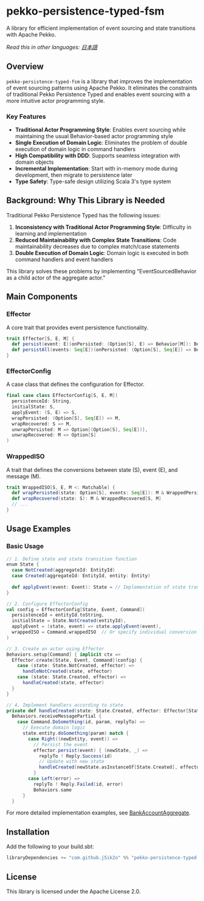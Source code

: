 # pekko-persistence-typed-fsm

A library for efficient implementation of event sourcing and state transitions with Apache Pekko.

*Read this in other languages: [日本語](README.ja.md)*

## Overview

`pekko-persistence-typed-fsm` is a library that improves the implementation of event sourcing patterns using Apache Pekko. It eliminates the constraints of traditional Pekko Persistence Typed and enables event sourcing with a more intuitive actor programming style.

### Key Features

- **Traditional Actor Programming Style**: Enables event sourcing while maintaining the usual Behavior-based actor programming style
- **Single Execution of Domain Logic**: Eliminates the problem of double execution of domain logic in command handlers
- **High Compatibility with DDD**: Supports seamless integration with domain objects
- **Incremental Implementation**: Start with in-memory mode during development, then migrate to persistence later
- **Type Safety**: Type-safe design utilizing Scala 3's type system

## Background: Why This Library is Needed

Traditional Pekko Persistence Typed has the following issues:

1. **Inconsistency with Traditional Actor Programming Style**: Difficulty in learning and implementation
2. **Reduced Maintainability with Complex State Transitions**: Code maintainability decreases due to complex match/case statements
3. **Double Execution of Domain Logic**: Domain logic is executed in both command handlers and event handlers

This library solves these problems by implementing "EventSourcedBehavior as a child actor of the aggregate actor."

## Main Components

### Effector

A core trait that provides event persistence functionality.

```scala
trait Effector[S, E, M] {
  def persist(event: E)(onPersisted: (Option[S], E) => Behavior[M]): Behavior[M]
  def persistAll(events: Seq[E])(onPersisted: (Option[S], Seq[E]) => Behavior[M]): Behavior[M]
}
```

### EffectorConfig

A case class that defines the configuration for Effector.

```scala
final case class EffectorConfig[S, E, M](
  persistenceId: String,
  initialState: S,
  applyEvent: (S, E) => S,
  wrapPersisted: (Option[S], Seq[E]) => M,
  wrapRecovered: S => M,
  unwrapPersisted: M => Option[(Option[S], Seq[E])],
  unwrapRecovered: M => Option[S]
)
```

### WrappedISO

A trait that defines the conversions between state (S), event (E), and message (M).

```scala
trait WrappedISO[S, E, M <: Matchable] {
  def wrapPersisted(state: Option[S], events: Seq[E]): M & WrappedPersisted[S, E, M]
  def wrapRecovered(state: S): M & WrappedRecovered[S, M]
  // ...
}
```

## Usage Examples

### Basic Usage

```scala
// 1. Define state and state transition function
enum State {
  case NotCreated(aggregateId: EntityId)
  case Created(aggregateId: EntityId, entity: Entity)
  
  def applyEvent(event: Event): State = // Implementation of state transition
}

// 2. Configure EffectorConfig
val config = EffectorConfig[State, Event, Command](
  persistenceId = entityId.toString,
  initialState = State.NotCreated(entityId),
  applyEvent = (state, event) => state.applyEvent(event),
  wrappedISO = Command.wrappedISO  // Or specify individual conversion functions
)

// 3. Create an actor using Effector
Behaviors.setup[Command] { implicit ctx =>
  Effector.create[State, Event, Command](config) {
    case (state: State.NotCreated, effector) =>
      handleNotCreated(state, effector)
    case (state: State.Created, effector) =>
      handleCreated(state, effector)
  }
}

// 4. Implement handlers according to state
private def handleCreated(state: State.Created, effector: Effector[State, Event, Command]): Behavior[Command] =
  Behaviors.receiveMessagePartial {
    case Command.DoSomething(id, param, replyTo) =>
      // Execute domain logic
      state.entity.doSomething(param) match {
        case Right((newEntity, event)) =>
          // Persist the event
          effector.persist(event) { (newState, _) =>
            replyTo ! Reply.Success(id)
            // Update with new state
            handleCreated(newState.asInstanceOf[State.Created], effector)
          }
        case Left(error) =>
          replyTo ! Reply.Failed(id, error)
          Behaviors.same
      }
  }
```

For more detailed implementation examples, see [BankAccountAggregate](src/test/scala/example/BankAccountAggregate.scala).

## Installation

Add the following to your build.sbt:

```scala
libraryDependencies += "com.github.j5ik2o" %% "pekko-persistence-typed-fsm" % "0.1.0-SNAPSHOT"
```

## License

This library is licensed under the Apache License 2.0.
